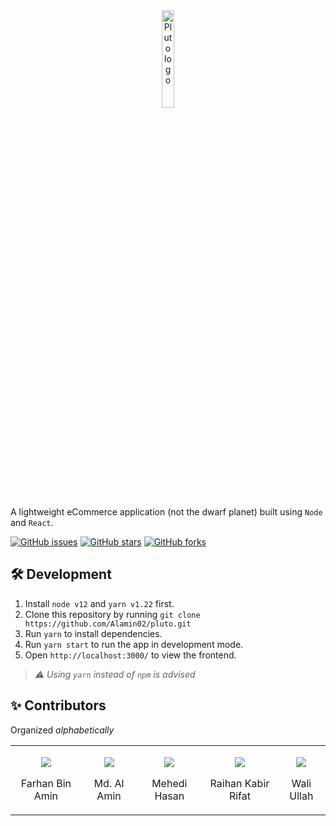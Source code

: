 <div align="center">
    <a href="https://github.com/Alamin02/pluto/">
        <img src="https://i.imgur.com/ld4xrld.png" alt="Pluto logo" width="20%"/>
    </a>
</div>

A lightweight eCommerce application (not the dwarf planet) built using `Node` and `React`.

[![GitHub issues](https://img.shields.io/github/issues/Alamin02/pluto?style=flat-square)](https://github.com/Alamin02/pluto/issues)
[![GitHub stars](https://img.shields.io/github/stars/Alamin02/pluto?style=flat-square)](https://github.com/Alamin02/pluto/stargazers)
[![GitHub forks](https://img.shields.io/github/forks/Alamin02/pluto?style=flat-square)](https://github.com/Alamin02/pluto/network)

## 🛠 Development

1. Install `node v12` and `yarn v1.22` first.
2. Clone this repository by running `git clone https://github.com/Alamin02/pluto.git`
3. Run `yarn` to install dependencies.
4. Run `yarn start` to run the app in development mode.
5. Open `http://localhost:3000/` to view the frontend.

> _⚠️ Using `yarn` instead of `npm` is advised_

## ✨ Contributors

Organized _alphabetically_

<table>
<tr>
<td align="center">

[![](https://github.com/farhan2077.png?size=50)](https://github.com/farhan2077)

Farhan Bin Amin

</td>
<td align="center">

[![](https://github.com/Alamin02.png?size=50)](https://github.com/Alamin02)

Md. Al Amin

</td>
<td align="center">

[![](https://github.com/MehediHasan06.png?size=50)](https://github.com/MehediHasan06)

Mehedi Hasan

</td>
<td align="center">

[![](https://github.com/raihankabir36850.png?size=50)](https://github.com/raihankabir36850)

Raihan Kabir Rifat

</td>
<td align="center">

[![](https://github.com/wali39.png?size=50)](https://github.com/wali39)

Wali Ullah

</td>
</tr>
</table>
